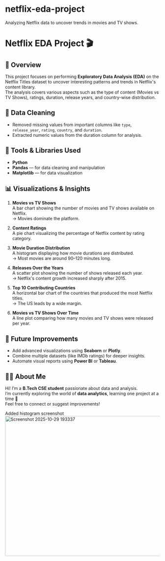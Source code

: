 # netflix-eda-project
Analyzing Netflix data to uncover trends in movies and TV shows.

# Netflix EDA Project 🎬

## 📖 Overview
This project focuses on performing **Exploratory Data Analysis (EDA)** on the Netflix Titles dataset to uncover interesting patterns and trends in Netflix's content library.  
The analysis covers various aspects such as the type of content (Movies vs TV Shows), ratings, duration, release years, and country-wise distribution.

## 🧹 Data Cleaning
- Removed missing values from important columns like `type`, `release_year`, `rating`, `country`, and `duration`.
- Extracted numeric values from the duration column for analysis.

## 🧰 Tools & Libraries Used
- **Python**
- **Pandas** — for data cleaning and manipulation  
- **Matplotlib** — for data visualization  

## 📊 Visualizations & Insights
1. **Movies vs TV Shows**  
   A bar chart showing the number of movies and TV shows available on Netflix.  
   → Movies dominate the platform.

2. **Content Ratings**  
   A pie chart visualizing the percentage of Netflix content by rating category.

3. **Movie Duration Distribution**  
   A histogram displaying how movie durations are distributed.  
   → Most movies are around 90–120 minutes long.

4. **Releases Over the Years**  
   A scatter plot showing the number of shows released each year.  
   → Netflix's content growth increased sharply after 2015.

5. **Top 10 Contributing Countries**  
   A horizontal bar chart of the countries that produced the most Netflix titles.  
   → The US leads by a wide margin.

6. **Movies vs TV Shows Over Time**  
   A line plot comparing how many movies and TV shows were released per year.

## 🚀 Future Improvements
- Add advanced visualizations using **Seaborn** or **Plotly**.  
- Combine multiple datasets (like IMDb ratings) for deeper insights.  
- Automate visual reports using **Power BI** or **Tableau**.

## 🙋‍♀️ About Me
Hi! I’m a **B.Tech CSE student** passionate about data and analysis.  
I’m currently exploring the world of **data analytics**, learning one project at a time 🌱  
Feel free to connect or suggest improvements!

Added histogram screenshot 
<img width="565" height="457" alt="Screenshot 2025-10-29 193337" src="https://github.com/user-attachments/assets/81e3cf23-8715-45ff-abd8-5e264e13a7ee" />
